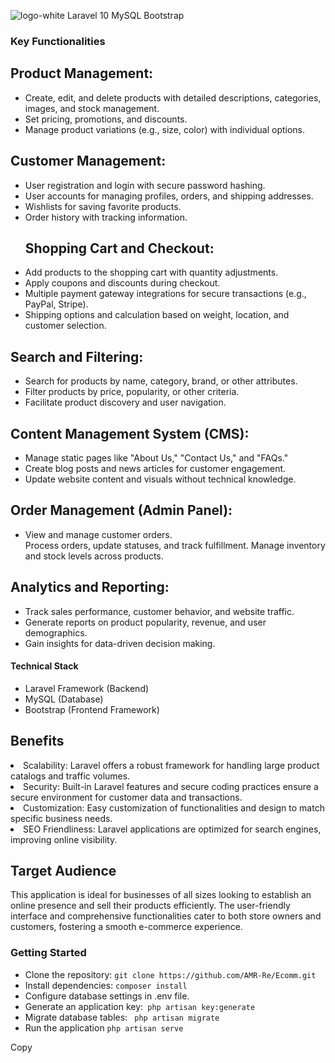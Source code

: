 ![logo-white](https://github.com/AMR-Re/Ecomm/assets/74749937/7c2414b0-2baf-4383-a4ed-0a3d3d5ff038)
Laravel  10 
MySQL
Bootstrap
<h3>Key Functionalities</h3>
<h2>Product Management:</h2>
<ul>
<li>Create, edit, and delete products with detailed descriptions, categories, images, and stock management.</li>
    <li>Set pricing, promotions, and discounts. </li>
<li>Manage product variations (e.g., size, color) with individual options.</li>
    
</ul>
<h2>Customer Management:</h2>
<ul>
<li>User registration and login with secure password hashing.</li>
<li>User accounts for managing profiles, orders, and shipping addresses.</li>
<li>Wishlists for saving favorite products.</li>
<li>Order history with tracking information.</li>
<h2>Shopping Cart and Checkout:</h2>
<li>Add products to the shopping cart with quantity adjustments.</li>
<li>Apply coupons and discounts during checkout.</li>
<li>Multiple payment gateway integrations for secure transactions (e.g., PayPal, Stripe).</li>

<li>Shipping options and calculation based on weight, location, and customer selection.</li>
</ul>

<h2>Search and Filtering:</h2>
<ul>
<li>Search for products by name, category, brand, or other attributes.</li>
<li>Filter products by price, popularity, or other criteria.</li>
<li>Facilitate product discovery and user navigation.</li>
</ul>
<h2>Content Management System (CMS):</h2>
<ul>
<li>Manage static pages like "About Us," "Contact Us," and "FAQs."</li>
<li>Create blog posts and news articles for customer engagement.</li>
<li>Update website content and visuals without technical knowledge.</li>
</ul>
<h2>Order Management (Admin Panel):</h2>
<ul>
<li>View and manage customer orders.</li>
Process orders, update statuses, and track fulfillment.</li>
Manage inventory and stock levels across products.</li>
</ul>
<h2>Analytics and Reporting:</h2>
<ul>
<li>Track sales performance, customer behavior, and website traffic.</li>
<li>Generate reports on product popularity, revenue, and user demographics.</li>
<li>Gain insights for data-driven decision making.</li>
    </ul>
<h4>Technical Stack</h4>
<ul>
<li>Laravel Framework (Backend)</li>
<li>MySQL  (Database)</li>
<li>Bootstrap  (Frontend Framework)</li>
</ul>
<h2>Benefits</h2>
<li>Scalability: Laravel offers a robust framework for handling large product catalogs and traffic volumes.</li>
<li>Security: Built-in Laravel features and secure coding practices ensure a secure environment for customer data and transactions.</li>
<li>Customization: Easy customization of functionalities and design to match specific business needs.</li>
<li>SEO Friendliness: Laravel applications are optimized for search engines, improving online visibility.</li>

<h2>Target Audience</h2>
<p>This application is ideal for businesses of all sizes looking to establish an online presence and sell their products efficiently. The user-friendly interface and comprehensive functionalities cater to both store owners and customers, fostering a smooth e-commerce experience.</p>
<div class="getting-started">
  <h3>Getting Started</h3>
  <ul>
    <li>Clone the repository: <code class="copyable">git clone https://github.com/AMR-Re/Ecomm.git</code></li>
    <li>Install dependencies: <code class="copyable">composer install</code></li>
        <li>Configure database settings in .env file. </li>
        <li>Generate an application key:<code class="copyable"> php artisan key:generate</code></li>
        <li>Migrate database tables: <code class="copyable"> php artisan migrate</code></li>
        <li>Run the application <code class="copyable">php artisan serve</code></li>     
    </ul>
  <span class="copy-icon">Copy</span>
</div>

